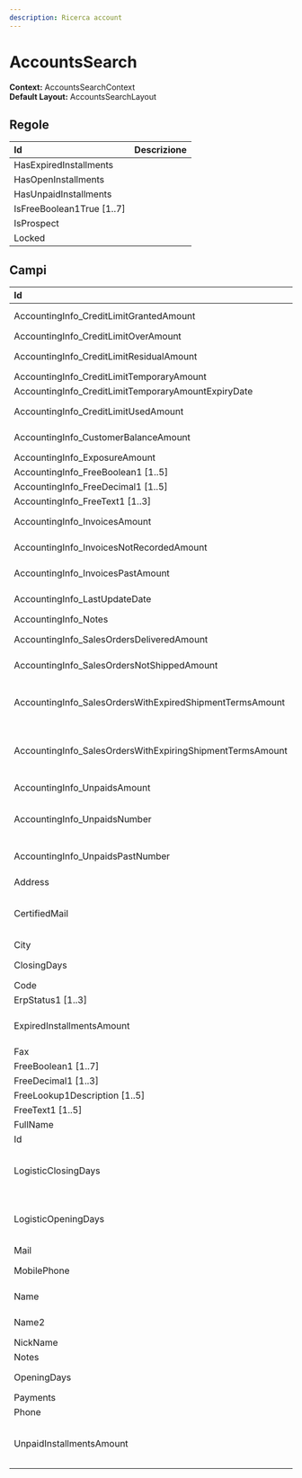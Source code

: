 ```yaml
---
description: Ricerca account
---
```

# AccountsSearch

**Context:** AccountsSearchContext  
**Default Layout:** AccountsSearchLayout

## Regole

| Id | Descrizione |
| :--- | :--- |
| HasExpiredInstallments |  |
| HasOpenInstallments |  |
| HasUnpaidInstallments |  |
| IsFreeBoolean1True \[1..7\] |  |
| IsProspect |  |
| Locked |  |

## Campi

| Id | Descrizione |
| :--- | :--- |
| AccountingInfo\_CreditLimitGrantedAmount | Importo fido concesso |
| AccountingInfo\_CreditLimitOverAmount | Fuori fido |
| AccountingInfo\_CreditLimitResidualAmount | Importo fido residuo |
| AccountingInfo\_CreditLimitTemporaryAmount |  |
| AccountingInfo\_CreditLimitTemporaryAmountExpiryDate |  |
| AccountingInfo\_CreditLimitUsedAmount | Importo fido utilizzato |
| AccountingInfo\_CustomerBalanceAmount | Saldo contabile |
| AccountingInfo\_ExposureAmount | Esposizione |
| AccountingInfo\_FreeBoolean1 \[1..5\] |  |
| AccountingInfo\_FreeDecimal1 \[1..5\] |  |
| AccountingInfo\_FreeText1 \[1..3\] |  |
| AccountingInfo\_InvoicesAmount | Importo anno corrente |
| AccountingInfo\_InvoicesNotRecordedAmount | Importo Bolle non fatturate |
| AccountingInfo\_InvoicesPastAmount | Importo anno precedente |
| AccountingInfo\_LastUpdateDate | Data ultimo aggiornamento |
| AccountingInfo\_Notes | Note |
| AccountingInfo\_SalesOrdersDeliveredAmount | Totale consegnati |
| AccountingInfo\_SalesOrdersNotShippedAmount | Totale non consegnati |
| AccountingInfo\_SalesOrdersWithExpiredShipmentTermsAmount | Totale con data di consegna scaduta |
| AccountingInfo\_SalesOrdersWithExpiringShipmentTermsAmount | Totale con data di consegna in scadenza |
| AccountingInfo\_UnpaidsAmount | Importo insoluti |
| AccountingInfo\_UnpaidsNumber | Numero insoluti anno corrente |
| AccountingInfo\_UnpaidsPastNumber | Numero insoluti anno precedente |
| Address | Indirizzo |
| CertifiedMail | Mail certificata \(PEC - Posta Elettronica Certificata |
| City | Città |
| ClosingDays | Giorni di chiusura |
| Code |  |
| ErpStatus1 \[1..3\] |  |
| ExpiredInstallmentsAmount | Importo delle partite aperte scadute |
| Fax | Fax |
| FreeBoolean1 \[1..7\] |  |
| FreeDecimal1 \[1..3\] |  |
| FreeLookup1Description \[1..5\] |  |
| FreeText1 \[1..5\] |  |
| FullName |  |
| Id | Id |
| LogisticClosingDays | Giorni di chiusura per operazioni logisitiche |
| LogisticOpeningDays | Giorni di apertura per operazioni logisitiche |
| Mail | Mail |
| MobilePhone | Telefono mobile |
| Name | Ragione sociale |
| Name2 | Ragione sociale 2 |
| NickName | Nickname |
| Notes | Note |
| OpeningDays | Giorni di apertura |
| Payments |  |
| Phone | Telefono |
| UnpaidInstallmentsAmount | Indica l'importo degli insoluti del cliente |

